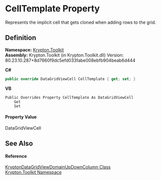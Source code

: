 # CellTemplate Property


Represents the implicit cell that gets cloned when adding rows to the grid.



## Definition
**Namespace:** <a href="79d2eac2-21f4-54ff-7552-b20c33c30600.md">Krypton.Toolkit</a>  
**Assembly:** Krypton.Toolkit (in Krypton.Toolkit.dll) Version: 80.23.10.287+8d7660f9dc5efd033fabe008ebfb904beab6d444

**C#**
``` C#
public override DataGridViewCell CellTemplate { get; set; }
```
**VB**
``` VB
Public Overrides Property CellTemplate As DataGridViewCell
	Get
	Set
```



#### Property Value
DataGridViewCell

## See Also


#### Reference
<a href="70a3f1db-f96c-493a-9f20-b500dad86dce.md">KryptonDataGridViewDomainUpDownColumn Class</a>  
<a href="79d2eac2-21f4-54ff-7552-b20c33c30600.md">Krypton.Toolkit Namespace</a>  
